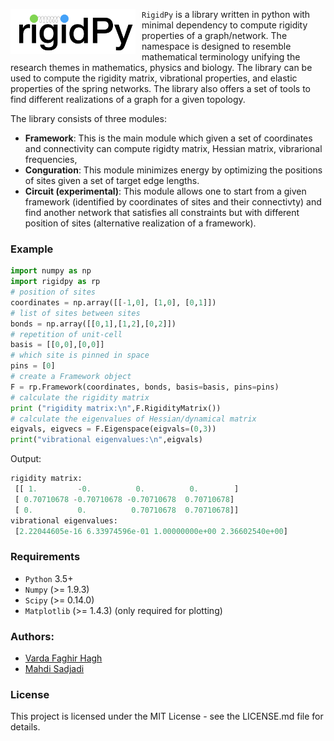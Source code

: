 <img src="./images/logo.png"
    alt="Markdown Monster icon"
    style="float: left; margin-right: 10px; max-width: 200px" />

`RigidPy` is a library written in python with minimal dependency to compute
rigidity properties of a graph/network. The namespace is designed to
resemble mathematical terminology unifying the research themes in mathematics, physics and biology. The library can be used to compute the rigidity matrix, vibrational properties, and elastic properties of the spring networks. The library also offers a set of
tools to find different realizations of a graph for a given topology.

The library consists of three modules:

* **Framework**: This is the main module which given a set of coordinates and connectivity can compute rigidty matrix, Hessian matrix, vibrarional frequencies, 
* **Conguration**: This module minimizes energy by optimizing the positions of sites given a set of target edge lengths.
* **Circuit (experimental)**: This module allows one to start from a given framework (identified by coordinates of sites and their connectivty) and find another network that satisfies all constraints but with different position of sites (alternative realization of a framework).

### Example

```python
import numpy as np
import rigidpy as rp
# position of sites
coordinates = np.array([[-1,0], [1,0], [0,1]])
# list of sites between sites
bonds = np.array([[0,1],[1,2],[0,2]])
# repetition of unit-cell
basis = [[0,0],[0,0]]
# which site is pinned in space
pins = [0]
# create a Framework object
F = rp.Framework(coordinates, bonds, basis=basis, pins=pins)
# calculate the rigidity matrix
print ("rigidity matrix:\n",F.RigidityMatrix())
# calculate the eigenvalues of Hessian/dynamical matrix
eigvals, eigvecs = F.Eigenspace(eigvals=(0,3))
print("vibrational eigenvalues:\n",eigvals)
```

Output:
```python
rigidity matrix:
 [[ 1.         -0.          0.          0.        ]
 [ 0.70710678 -0.70710678 -0.70710678  0.70710678]
 [ 0.          0.          0.70710678  0.70710678]]
vibrational eigenvalues:
 [2.22044605e-16 6.33974596e-01 1.00000000e+00 2.36602540e+00]

```


### Requirements

* `Python` 3.5+
* `Numpy` (>= 1.9.3)
* `Scipy` (>= 0.14.0)
* `Matplotlib` (>= 1.4.3) (only required for plotting)


### Authors:

* [Varda Faghir Hagh](https://github.com/vfaghirh)
* [Mahdi Sadjadi](https://github.com/Mahdisadjadi)

### License
This project is licensed under the MIT License - see the LICENSE.md file for details.
